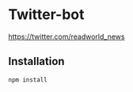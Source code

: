 Twitter-bot
===============

https://twitter.com/readworld_news


Installation
--------------
```npm install```

